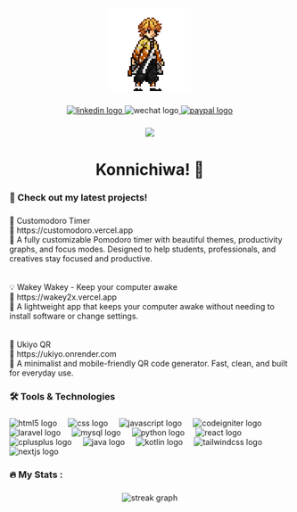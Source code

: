 <div align="center">
  <img height="150" src="./zenitsu.gif" alt="Zenitsu GIF" />
</div>

###

<div align="center">
  <a href="https://www.linkedin.com/in/brian-yabut/" target="_blank">
    <img src="https://img.shields.io/static/v1?message=LinkedIn&logo=linkedin&label=&color=0077B5&logoColor=white&labelColor=&style=for-the-badge" height="25" alt="linkedin logo" />
  </a><img src="https://img.shields.io/static/v1?message=WeChat&logo=wechat&label=&color=7BB32A&logoColor=white&labelColor=&style=for-the-badge" height="25" alt="wechat logo" /><a href="https://paypal.me/BYabut" target="_blank">
    <img src="https://img.shields.io/static/v1?message=PayPal&logo=paypal&label=&color=00457C&logoColor=white&labelColor=&style=for-the-badge" height="25" alt="paypal logo" />
  </a>
</div>


###

<div align="center">
  <img src="https://visitor-badge.laobi.icu/badge?page_id=yaaabs.yaaabs&"  />
</div>

###

<h1 align="center">Konnichiwa! 👋</h1>

###

<h3 align="left">🚀 Check out my latest projects!</h3>

###

<p align="left">🍅 Customodoro Timer  <br>🔗 https://customodoro.vercel.app  <br>📝 A fully customizable Pomodoro timer with beautiful themes, productivity graphs, and focus modes. Designed to help students, professionals, and creatives stay focused and productive.<br><br><br>💡 Wakey Wakey - Keep your computer awake<br>🔗 https://wakey2x.vercel.app  <br>📝 A lightweight app that keeps your computer awake without needing to install software or change settings.<br><br><br>🌊 Ukiyo QR  <br>🔗 https://ukiyo.onrender.com  <br>📝 A minimalist and mobile-friendly QR code generator. Fast, clean, and built for everyday use.</p>

###

<h3 align="left">🛠 Tools & Technologies</h3>

###

<div align="left">
  <img src="https://cdn.jsdelivr.net/gh/devicons/devicon/icons/html5/html5-original.svg" height="40" alt="html5 logo"  />
  <img width="12" />
  <img src="https://cdn.jsdelivr.net/gh/devicons/devicon/icons/css3/css3-original.svg" height="40" alt="css logo"  />
  <img width="12" />
  <img src="https://cdn.jsdelivr.net/gh/devicons/devicon/icons/javascript/javascript-original.svg" height="40" alt="javascript logo"  />
  <img width="12" />
  <img src="https://cdn.jsdelivr.net/gh/devicons/devicon/icons/codeigniter/codeigniter-plain.svg" height="40" alt="codeigniter logo"  />
  <img width="12" />
  <img src="https://cdn.jsdelivr.net/gh/devicons/devicon/icons/laravel/laravel-original.svg" height="40" alt="laravel logo"  />
  <img width="12" />
  <img src="https://cdn.jsdelivr.net/gh/devicons/devicon/icons/mysql/mysql-original.svg" height="40" alt="mysql logo"  />
  <img width="12" />
  <img src="https://cdn.jsdelivr.net/gh/devicons/devicon/icons/python/python-original.svg" height="40" alt="python logo"  />
  <img width="12" />
  <img src="https://cdn.jsdelivr.net/gh/devicons/devicon/icons/react/react-original.svg" height="40" alt="react logo"  />
  <img width="12" />
  <img src="https://cdn.jsdelivr.net/gh/devicons/devicon/icons/cplusplus/cplusplus-original.svg" height="40" alt="cplusplus logo"  />
  <img width="12" />
  <img src="https://cdn.jsdelivr.net/gh/devicons/devicon/icons/java/java-original.svg" height="40" alt="java logo"  />
  <img width="12" />
  <img src="https://cdn.jsdelivr.net/gh/devicons/devicon/icons/kotlin/kotlin-original.svg" height="40" alt="kotlin logo"  />
  <img width="12" />
  <img src="https://cdn.jsdelivr.net/gh/devicons/devicon/icons/tailwindcss/tailwindcss-original-wordmark.svg" height="40" alt="tailwindcss logo"  />
  <img width="12" />
  <img src="https://cdn.jsdelivr.net/gh/devicons/devicon/icons/nextjs/nextjs-original.svg" height="40" alt="nextjs logo"  />
</div>

###

<h3 align="left">🔥   My Stats :</h3>

###

<div align="center">
  <img src="https://streak-stats.demolab.com?user=yaaabs&locale=en&mode=daily&theme=dark&hide_border=false&border_radius=5&order=3" height="220" alt="streak graph"  />
</div>

###
